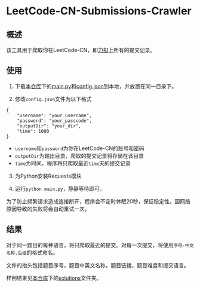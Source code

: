 # LeetCode-CN-Submissions-Crawler

## 概述

该工具用于爬取你在LeetCode-CN，即[力扣](https://leetcode-cn.com/)上所有的提交记录。

## 使用

1. 下载[本仓库](https://github.com/siru-xiong/leetcode-solutions)下的[main.py](https://github.com/siru-xiong/leetcode-solutions/blob/main/main.py)和[config.json](https://github.com/siru-xiong/leetcode-solutions/blob/main/config.json)到本地，并放置在同一目录下。

2. 修改`config.json`文件为以下格式
```
{
    "username": "your_username",
    "password": "your_passcode",
    "outputDir": "your_dir",
    "time": 1000
}
```
- `username`和`password`为你在LeetCode-CN的账号和密码
- `outputDir`为输出目录，爬取的提交记录将存储在该目录
- `time`为时间，程序将只爬取最近`time`天的提交记录

3. 为Python安装Requests模块

4. 运行`python main.py`，静静等待即可。

为了防止频繁请求造成连接断开，程序会不定时休眠20秒，保证稳定性。因网络原因导致的失败将会自动重试一次。

## 结果

对于同一题目的每种语言，将只爬取最近的提交。对每一次提交，将使用`序号-中文名称.后缀`的格式命名。

文件的抬头包括题目序号，题目中英文名称，题目链接，题目难度和提交语言。

样例结果见[本仓库](https://github.com/siru-xiong/leetcode-solutions)下的[solutions](https://github.com/siru-xiong/leetcode-solutions/tree/main/solutions)文件夹。
